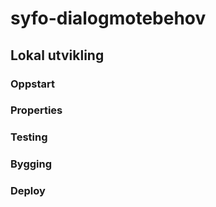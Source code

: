 # syfo-dialogmotebehov

## Lokal utvikling 

### Oppstart

### Properties

### Testing

### Bygging

### Deploy

